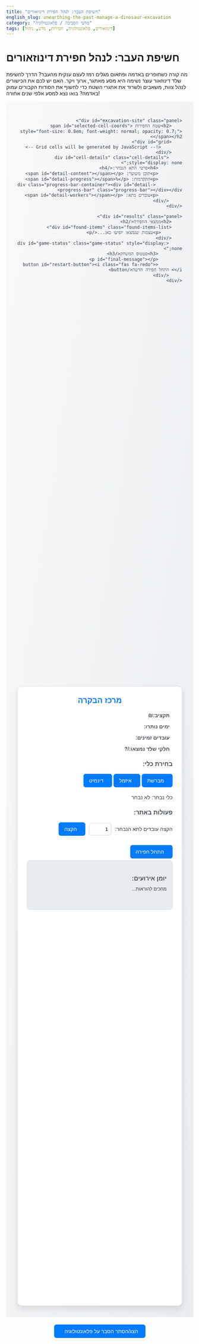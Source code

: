 ```yaml
---
title: "חשיפת העבר: לנהל חפירת דינוזאורים"
english_slug: unearthing-the-past-manage-a-dinosaur-excavation
category: "מדעי הסביבה / פלאונטולוגיה"
tags: [דינוזאורים, פלאונטולוגיה, חפירות, מדע, ניהול]
---
```

# חשיפת העבר: לנהל חפירת דינוזאורים

מה קורה כשחופרים באדמה ופתאום מגלים רמז לעצם ענקית מהעבר? הדרך לחשיפת שלד דינוזאור עוצר נשימה היא מסע מאתגר, ארוך ויקר. האם יש לכם את הכישורים לנהל צוות, משאבים ולשרוד את אתגרי השטח כדי לחשוף את הסודות הקבורים עמוק באדמה? בואו נצא למסע אלפי שנים אחורה!

<div id="excavation-app">
    <div class="controls panel">
        <h2>מרכז הבקרה</h2>
        <div id="resources" class="resources-display">
            <p><i class="fas fa-money-bill-wave"></i> תקציב: <span id="budget"></span>₪</p>
            <p><i class="fas fa-clock"></i> ימים נותרו: <span id="time"></span></p>
            <p><i class="fas fa-users"></i> עובדים זמינים: <span id="available-workers"></span></p>
            <p><i class="fas fa-bone"></i> חלקי שלד נמצאו: <span id="found-bones"></span> / <span id="total-bones">?</span></p>
        </div>
        <div id="tools" class="tool-selection">
            <h3>בחירת כלי:</h3>
            <button class="tool-button" data-tool="brush"><i class="fas fa-brush"></i> מברשת <span class="tooltip">(זהיר, איטי, זול)</span></button>
            <button class="tool-button" data-tool="chisel"><i class="fas fa-hammer"></i> איזמל <span class="tooltip">(מהיר יותר, יקר יותר)</span></button>
            <button class="tool-button" data-tool="dynamite"><i class="fas fa-bomb"></i> דינמיט <span class="tooltip">(מהיר מאוד, יקר מאוד, מסוכן!)</span></button>
            <p>כלי נבחר: <span id="selected-tool">לא נבחר</span></p>
        </div>
        <div id="actions" class="action-panel">
             <h3>פעולות באתר:</h3>
             <div class="input-group">
                 <label for="workers-to-assign">הקצה עובדים לתא הנבחר:</label>
                 <input type="number" id="workers-to-assign" value="1" min="0">
                 <button id="assign-workers-button" disabled><i class="fas fa-user-plus"></i> הקצה</button>
             </div>
             <button id="start-excavation-button" disabled><i class="fas fa-shovel"></i> התחל חפירה</button>
        </div>
         <div id="messages" class="message-log">
             <h3>יומן אירועים:</h3>
             <div id="status-messages">מחכים להוראות...</div>
         </div>
    </div>

    <div id="excavation-site" class="panel">
        <h2>שטח החפירות <span id="selected-cell-coords" style="font-size: 0.8em; font-weight: normal; opacity: 0.7;"></span></h2>
        <div id="grid">
            <!-- Grid cells will be generated by JavaScript -->
        </div>
         <div id="cell-details" class="cell-details" style="display: none;">
             <h4>פרטי התא הנבחר:</h4>
             <p>תוכן משוער: <span id="detail-content"></span></p>
             <p>התקדמות: <span id="detail-progress"></span>%</p>
              <div class="progress-bar-container"><div id="detail-progress-bar" class="progress-bar"></div></div>
             <p>עובדים בתא: <span id="detail-workers"></span></p>
         </div>
    </div>

    <div id="results" class="panel">
        <h2>ממצאי החפירה</h2>
        <div id="found-items" class="found-items-list">
            <p>עצמות שנמצאו יופיעו כאן...</p>
        </div>
         <div id="game-status" class="game-status" style="display: none;">
             <h3>סטטוס המשחק</h3>
             <p id="final-message"></p>
             <button id="restart-button"><i class="fas fa-redo"></i> התחל חפירה חדשה</button>
         </div>
    </div>
</div>

<style>
    /* Import Google Fonts and Font Awesome */
    @import url('https://fonts.googleapis.com/css2?family=Heebo:wght@400;700&display=swap');
    @import url('https://cdnjs.cloudflare.com/ajax/libs/font-awesome/5.15.3/css/all.min.css');

    #excavation-app {
        font-family: 'Heebo', sans-serif;
        direction: rtl;
        display: grid;
        grid-template-columns: 1fr 2fr 1fr;
        gap: 30px;
        padding: 30px;
        background: linear-gradient(to bottom right, #f8f9fa, #e9ecef);
        color: #343a40;
        min-height: 80vh;
    }

    .panel {
        background-color: #ffffff;
        padding: 25px;
        border-radius: 12px;
        box-shadow: 0 8px 16px rgba(0, 0, 0, 0.1);
        border: 1px solid #dee2e6;
    }

    .panel h2 {
        text-align: center;
        color: #007bff;
        margin-top: 0;
        margin-bottom: 20px;
        font-weight: 700;
    }

    .resources-display p, .tool-selection h3, .action-panel h3, .message-log h3, .cell-details h4 {
        margin-bottom: 12px;
        color: #495057;
        font-weight: 700;
        display: flex;
        align-items: center;
    }
     .resources-display p i, .tool-selection h3 i, .action-panel h3 i, .message-log h3 i {
         margin-left: 8px;
         color: #007bff;
     }

    .tool-button, #assign-workers-button, #start-excavation-button, #restart-button {
        padding: 10px 15px;
        margin: 5px 0;
        border: none;
        border-radius: 6px;
        cursor: pointer;
        background-color: #007bff;
        color: white;
        font-size: 1em;
        transition: background-color 0.3s ease, transform 0.1s ease;
        display: inline-flex;
        align-items: center;
        justify-content: center;
        position: relative; /* For tooltip */
    }
     .tool-button i, #assign-workers-button i, #start-excavation-button i, #restart-button i {
         margin-left: 8px;
     }

     .tool-button .tooltip {
         visibility: hidden;
         width: 120px;
         background-color: #555;
         color: #fff;
         text-align: center;
         border-radius: 6px;
         padding: 5px 0;
         position: absolute;
         z-index: 1;
         bottom: 125%; /* Position above the button */
         right: 50%;
         margin-right: -60px; /* Center the tooltip */
         opacity: 0;
         transition: opacity 0.3s;
         font-size: 0.8em;
     }
     .tool-button:hover .tooltip {
         visibility: visible;
         opacity: 1;
     }


     .tool-button.selected {
         background-color: #0056b3;
         box-shadow: inset 0 2px 4px rgba(0, 0, 0, 0.2);
     }

    .tool-button:hover:not(:disabled), #assign-workers-button:hover:not(:disabled), #start-excavation-button:hover:not(:disabled), #restart-button:hover:not(:disabled) {
        background-color: #0056b3;
        transform: translateY(-2px);
    }

     button:disabled {
         background-color: #cccccc;
         cursor: not-allowed;
         transform: none;
         box-shadow: none;
     }

     .input-group {
         margin-bottom: 15px;
         display: flex;
         align-items: center;
         gap: 10px;
     }
     .input-group label {
         flex-shrink: 0;
     }
     .input-group input[type="number"] {
         width: 60px;
         padding: 8px;
         border: 1px solid #ced4da;
         border-radius: 4px;
     }


    #grid {
        display: grid;
        grid-template-columns: repeat(auto-fit, minmax(70px, 1fr)); /* Responsive grid */
        gap: 8px;
        margin-top: 20px;
        justify-content: center;
        perspective: 1000px; /* For 3D transforms */
    }

    .grid-cell {
        width: 100%; /* Fill grid column */
        padding-bottom: 100%; /* Makes height equal to width for square */
        position: relative; /* For absolute positioning of content */
        background-color: #8b4513; /* Earth color */
        border: 2px solid #5a2d0c;
        border-radius: 8px;
        display: flex;
        align-items: center;
        justify-content: center;
        cursor: pointer;
        transition: background-color 0.3s ease, border-color 0.3s ease, transform 0.3s ease;
        user-select: none;
        font-size: 0.9em;
        font-weight: bold;
        color: rgba(255, 255, 255, 0.8);
        overflow: hidden; /* Hide overflowing progress bar */
        box-sizing: border-box; /* Include padding/border in element's total width/height */
        transform-style: preserve-3d; /* For flip animation */
        transform: rotateY(0deg);
    }

     /* Inner content for the flip effect */
     .grid-cell-inner {
         position: absolute;
         width: 100%;
         height: 100%;
         backface-visibility: hidden; /* Hide backside during flip */
         display: flex;
         flex-direction: column;
         align-items: center;
         justify-content: center;
         padding: 5px; /* Inner padding */
         box-sizing: border-box;
     }
     .grid-cell .front { transform: rotateY(0deg); }
     .grid-cell .back { transform: rotateY(180deg); }

    .grid-cell:hover:not(.revealed):not(.selected) {
         background-color: #a0522d;
         border-color: #6b3a1a;
    }

     .grid-cell.selected {
         border: 3px dashed #ffc107;
         box-shadow: 0 0 10px rgba(255, 193, 7, 0.5);
         background-color: #a0522d; /* Darker when selected */
     }

    .grid-cell.revealed {
        background-color: #d2b48c; /* Lighter color when excavated */
        cursor: default;
        color: #333;
        transform: rotateY(180deg); /* Flip animation */
    }

    .grid-cell.revealed .front { display: none; } /* Hide front when flipped */
    .grid-cell.revealed .back { display: flex; } /* Show back when flipped */


    .grid-cell.revealed.bone {
        background-color: #ffe4c4; /* Bone color */
        color: #8b4513;
        font-size: 1em;
    }
     .grid-cell.revealed.rock {
         background-color: #c4c4c4; /* Rock color */
         color: #495057;
     }
     .grid-cell.revealed.obstacle {
        background-color: #ff9185; /* Obstacle color */
         color: #d9534f;
     }
     .grid-cell.revealed.empty {
         background-color: #d2b48c;
         color: #5a2d0c;
     }

    /* Progress Bar */
     .progress-bar-container {
         position: absolute;
         bottom: 0;
         left: 0;
         width: 100%;
         height: 8px;
         background-color: rgba(0, 0, 0, 0.2);
         border-radius: 0 0 8px 8px;
         overflow: hidden;
     }
     .progress-bar {
         height: 100%;
         width: 0%;
         background-color: #28a745;
         transition: width 0.5s ease;
     }
      .grid-cell.selected .progress-bar-container {
          display: block; /* Show progress bar when selected or excavating */
      }
      .grid-cell:not(.selected):not(.revealed) .progress-bar-container {
          display: none; /* Hide when not selected/revealed */
      }
      .grid-cell.revealed .progress-bar-container {
          display: none; /* Hide when revealed */
      }


    /* Worker icon on cell */
     .worker-icon {
         position: absolute;
         top: 5px;
         right: 5px;
         color: #007bff;
         font-size: 1.2em;
         text-shadow: 1px 1px 2px rgba(0,0,0,0.2);
     }
     .worker-count {
         position: absolute;
         bottom: 5px;
         left: 5px;
         background-color: rgba(0,0,0,0.5);
         color: white;
         border-radius: 4px;
         padding: 2px 5px;
         font-size: 0.8em;
     }


    .message-log {
        min-height: 100px;
        border: 1px solid #ced4da;
        padding: 15px;
        border-radius: 8px;
        background-color: #e9ecef;
        overflow-y: auto; /* Scroll if messages overflow */
        max-height: 150px; /* Limit height */
    }
     #status-messages {
         margin-top: 10px;
         font-size: 0.9em;
         color: #343a40;
     }

    .found-items-list {
        min-height: 100px;
        border: 1px solid #ced4da;
        padding: 15px;
        border-radius: 8px;
        background-color: #e9ecef;
        overflow-y: auto;
         max-height: 150px;
    }
     .found-items-list p {
         margin-bottom: 5px;
         padding-bottom: 5px;
         border-bottom: 1px dashed #adb5bd;
         font-size: 0.9em;
         color: #495057;
     }
     .found-items-list p:last-child {
         border-bottom: none;
     }


     .cell-details {
         margin-top: 20px;
         padding: 15px;
         background-color: #f8f9fa;
         border: 1px solid #dee2e6;
         border-radius: 8px;
     }
     .cell-details p {
         margin-bottom: 8px;
         font-size: 0.9em;
     }
     .cell-details h4 {
         margin-top: 0;
         margin-bottom: 10px;
         color: #007bff;
     }
      .cell-details .progress-bar-container {
          position: static; /* Override absolute positioning for this display */
          width: 100%;
          height: 10px;
          background-color: #e9ecef;
          border-radius: 5px;
          margin-top: 5px;
      }
       .cell-details .progress-bar {
           height: 100%;
           background-color: #28a745;
           border-radius: 5px;
       }


     .game-status {
         margin-top: 20px;
         padding-top: 20px;
         border-top: 2px dashed #ced4da;
         text-align: center;
         font-size: 1.1em;
         font-weight: bold;
     }
      .game-status h3 {
          color: #28a745; /* Success color */
          margin-bottom: 15px;
          font-size: 1.5em;
      }
      .game-status p {
          margin-bottom: 20px;
          color: #343a40;
      }
      #restart-button {
          background-color: #6c757d;
      }
       #restart-button:hover {
           background-color: #5a6268;
       }

    /* Responsive adjustments */
    @media (max-width: 992px) {
        #excavation-app {
            grid-template-columns: 1fr;
        }
        .controls { order: 2; }
        #excavation-site { order: 1; }
        #results { order: 3; }
        #grid {
            grid-template-columns: repeat(auto-fit, minmax(50px, 1fr)); /* Smaller cells on small screens */
            gap: 5px;
        }
    }

</style>

<button id="toggle-explanation" class="toggle-button"><i class="fas fa-book-open"></i> הצג/הסתר הסבר על פלאונטולוגיה</button>

<div id="explanation" class="explanation-panel" style="display: none;">
    <h2><i class="fas fa-graduation-cap"></i> הסבר על פלאונטולוגיה וחפירות דינוזאורים</h2>

    <h3>מהי פלאונטולוגיה ולמה חופרים?</h3>
    פלאונטולוגיה היא מדע העוסק בחקר החיים הקדומים, בעיקר באמצעות מאובנים – השרידים המדהימים של יצורים שחיו לפני מיליוני שנים. פלאונטולוגים הם בלשים של העבר הרחוק, החוקרים אורגניזמים שחיו לפני מיליוני ומיליארדי שנים כדי לפענח את סודות האבולוציה, להבין כיצד האקלים השתנה גלובלית, ולחשוף את ההיסטוריה הגאולוגית הסוערת של כדור הארץ. חפירות פלאונטולוגיות הן המפתח למציאת אוצרות העבר הללו.

    <h3>כיצד נוצרים מאובנים (תהליך ההתאבנות)?</h3>
    תהליך ההתאבנות הוא נדיר ומרתק! לרוב, הוא מתחיל כשייצור מת ושרידיו נקברים במהירות תחת שכבות הגנה של בוץ, חול או אפר געשי. קבורה מהירה זו מונעת ריקבון או טריפה. לאורך עידנים גאולוגיים, מינרלים המומסים במים המחלחלים דרך המשקעים מחליפים אט אט את החומר האורגני בעצמות או בקונכיות, או ממלאים חללים שנותרו. כך, העצם המקורית "מתאבנת" והופכת לסלע, אך שומרת על צורתה המקורית. לעיתים נוצרת רק "תבנית" – הדפס של הייצור בסלע.

    <h3>איתור אתרי חפירה: איך יודעים איפה לחפש אוצרות?</h3>
    פלאונטולוגים הם סיירים מיומנים! הם מחפשים מאובנים בשכבות סלע מהתקופות הגיאולוגיות שבהן חיו היצורים המעניינים אותם (לדוגמה, תקופות הטריאס, היורה והקרטיקון עבור דינוזאורים). הם מסתמכים על מפות גאולוגיות מפורטות, צילומי אוויר, ולעיתים קרובות על דיווחים מרגשים מאנשי שטח – גיאולוגים, מטיילים או אפילו מקומיים שנתקלו בעצמות בולטות מהקרקע. אתרים מבטיחים נמצאים לרוב באזורים חשופים לסחיפה (כמו מדבריות, קניונים או ערוצי נחלים), שם שכבות סלע עתיקות נחשפות לפני השטח.

    <h3>שלבי החפירה הפלאונטולוגית: ממציאה בשטח עד מעבדה מודרנית</h3>
    1.  **סקר וגילוי ראשוני:** סיור בשטח, זיהוי מאובנים בולטים, ותיעוד ראשוני של האתר.
    2.  **הכנת האתר:** פינוי זהיר של שכבות אדמה וסלע עליונות כדי להגיע לשכבה הפורייה.
    3.  **חפירה עדינה ומדויקת:** חשיפת המאובנים עצמם באמצעות כלים עדינים ביותר – מברשות, איזמלים קטנים, כלי עבודה דנטליים ואפילו קיסמים. כל תנועה חייבת להיות מחושבת.
    4.  **תיעוד קפדני:** צילום מכל זווית, מיפוי מדויק של מיקום כל עצם, ורישום מפורט של כל פרט קטן. כל פיסת מידע חשובה!
    5.  **ייצוב ושימור בשטח:** עצמות מאובנות נוטות להיות שבירות. בשטח מייצבים אותן באמצעות חומרים מקשים מיוחדים (סוג של דבקים).
    6.  **עטיפה והגנה (ה"ג'קט"):** עטיפת המאובן, לעיתים בגוש הסלע שמסביבו, בשכבת הגנה קשיחה כמו זו שמשמשת לגבס, או תערובת של יוטה וחומר פלסטי. זהו "ג'קט" המגן על המאובן העדין בדרכו הארוכה.
    7.  **הוצאה והובלה:** ניסור או שבירה זהירה של הסלע מסביב ל"ג'קט" והובלתו, לעיתים באמצעות ציוד כבד או אפילו מסוקים, למעבדה.

    <h3>כלים וטכניקות בחפירה</h3>
    הארסנל הפלאונטולוגי מגוון! הוא כולל כלים מיקרוסקופיים לעבודה צמודה על העצם, כלי יד כמו איזמלים ופטישים, מקדחות חשמליות מיוחדות, ולעיתים – אם שכבת הסלע מעל עבה במיוחד – נעשה שימוש מבוקר מאוד בדינמיט! כן, גם חומרי נפץ נכנסים לתמונה (תחת פיקוח מחמיר כמובן). חומרים לחיזוק ושימור (דבקים, לכות) וציוד טכנולוגי (מצלמות ברזולוציה גבוהה, GPS, סורקים תלת-ממדיים) חיוניים גם הם.

    <h3>אתגרים נפוצים בחפירות (גאולוגיה עקשנית, מזג אוויר הפכפך, תקציב מוגבל)</h3>
    החפירות מתקיימות לרוב במקומות נידחים ובתנאים לא פשוטים: סלע קשה שיכול לשבור כלים, סלע מתפורר שדורש זהירות יתרה, חום לוהט או קור מקפיא, סופות חול וגשמים עזים. האתגרים הלוגיסטיים עצומים – להביא ציוד, מים ואספקה לאתר מרוחק. בנוסף, פרויקטים פלאונטולוגיים מסתמכים לרוב על מענקי מחקר ותרומות, והתקציב דורש תכנון מדוקדק של כל הוצאה – כוח אדם, ציוד וזמן יקר.

    <h3>מה קורה למאובנים לאחר החפירה (ניקוי, שימור, הרכבה, מחקר פורץ דרך)</h3>
    המסע לא נגמר בשטח! במעבדה, המאובנים מוצאים מה"ג'קטים", מנוקים בסבלנות ובדייקנות מהסלע שמסביב באמצעות כלים עדינים, חומצות או חומרים ממיסים. הם עוברים תהליך שימור נוסף לחיזוקם. אם נמצאו מספיק חלקים, אפשר להתחיל במלאכת ההרכבה המורכבת של השלד – כמו פאזל ענק מהעבר. השלב המכריע הוא המחקר המדעי: פלאונטולוגים חוקרים את המאובנים באמצעות השוואה ליצורים אחרים, סריקות CT, בדיקות כימיות, וטכניקות מודרניות נוספות, כדי ללמוד על הביולוגיה של היצור הקדום, אורח חייו, הסביבה שבה חי, ומקומו על עץ החיים העצום.

    <h3>חשיבות גילוי המאובנים להבנת החיים על פני כדור הארץ</h3>
    מאובנים הם כמו מנהרת זמן! הם הראיה הישירה היחידה שיש לנו לחיים שהתקיימו על פני כדור הארץ לפני שהופיעו בני האדם. הם מספקים הוכחות חותכות לאבולוציה, מאפשרים לנו לדמיין מחדש סביבות קדומות ואקלים שחלפו מן העולם, וללמוד על אירועים דרמטיים כמו הכחדות המוניות שעיצבו את עולם החי והצומח שאנו מכירים כיום. כל מאובן חדש שנמצא יכול לשנות את ההבנה שלנו על ההיסטוריה הארוכה והמרתקת של החיים על כדור הארץ.

    <p style="text-align: center; margin-top: 20px; font-style: italic;">כעת, חזרה לשטח! עתיד המחקר תלוי בכם...</p>
</div>

<script>
    document.addEventListener('DOMContentLoaded', () => {
        const gridElement = document.getElementById('grid');
        const statusMessages = document.getElementById('status-messages');
        const foundItems = document.getElementById('found-items');
        const budgetElement = document.getElementById('budget');
        const timeElement = document.getElementById('time');
        const availableWorkersElement = document.getElementById('available-workers');
        const foundBonesElement = document.getElementById('found-bones');
        const totalBonesElement = document.getElementById('total-bones');
        const toolButtons = document.querySelectorAll('.tool-button');
        const selectedToolElement = document.getElementById('selected-tool');
        const workersToAssignInput = document.getElementById('workers-to-assign');
        const assignWorkersButton = document.getElementById('assign-workers-button');
        const startExcavationButton = document.getElementById('start-excavation-button');
        const gameStatusDiv = document.getElementById('game-status');
        const finalMessageElement = document.getElementById('final-message');
        const restartButton = document.getElementById('restart-button');
        const explanationDiv = document.getElementById('explanation');
        const toggleExplanationButton = document.getElementById('toggle-explanation');
        const selectedCellCoordsElement = document.getElementById('selected-cell-coords');
        const cellDetailsDiv = document.getElementById('cell-details');
        const detailContentElement = document.getElementById('detail-content');
        const detailProgressElement = document.getElementById('detail-progress');
        const detailProgressBarElement = document.getElementById('detail-progress-bar');
        const detailWorkersElement = document.getElementById('detail-workers');


        let budget = 15000; // Increased budget
        let time = 40; // Increased time
        let totalWorkers = 15; // Increased workers
        let availableWorkers = totalWorkers;
        let grid;
        const gridSize = 6; // 6x6 grid
        let selectedCell = null;
        let selectedTool = null;
        let bonesFound = 0;
        let totalBones = 0;

        // Define costs, times, and effectiveness per tool
        // Costs are per worker-day per cell
        // Effectiveness is base progress percentage per worker-day per base difficulty unit
        const toolStats = {
            brush: { cost: 40, effectiveness: 8, risk: 0.05, boneMultiplier: 1.5 }, // Safe, slow, low cost, good for bone
            chisel: { cost: 80, effectiveness: 12, risk: 0.1, boneMultiplier: 1.0 }, // Medium, medium, medium risk
            dynamite: { cost: 250, effectiveness: 30, risk: 0.4, boneMultiplier: 0.5 } // Fast, high cost, high risk, bad for bone
        };

        // Define cell contents and their base excavation difficulty
        const cellContents = {
            EMPTY: { name: 'אדמה רגילה', difficulty: 10, color: '#d2b48c' },
            BONE: { name: 'עצם מאובנת!', difficulty: 15, color: '#ffe4c4' }, // Bones require more care
            ROCK: { name: 'סלע קשה', difficulty: 25, color: '#c4c4c4' }, // Rocks are hard
            OBSTACLE: { name: 'מכשול בלתי צפוי', difficulty: 20, color: '#ff9185' } // Obstacles take extra effort
        };

        // Define cell states
        const cellStates = {
            COVERED: 'covered',
            SELECTED: 'selected',
            REVEALED: 'revealed'
        };

        function createGrid() {
            gridElement.innerHTML = ''; // Clear previous grid
            grid = [];
            bonesFound = 0; // Reset found bones for new game
            totalBones = 0; // Reset total bones

            // Generate contents with more variety and guarantee at least some bones
             const contents = [];
             const minBones = 5; // Ensure at least 5 bones
             const minRocks = 5;
             const minObstacles = 3;

             for(let i = 0; i < minBones; i++) contents.push(cellContents.BONE.name);
             for(let i = 0; i < minRocks; i++) contents.push(cellContents.ROCK.name);
             for(let i = 0; i < minObstacles; i++) contents.push(cellContents.OBSTACLE.name);

             while (contents.length < gridSize * gridSize) {
                 contents.push(cellContents.EMPTY.name);
             }

            // Shuffle contents
            for (let i = contents.length - 1; i > 0; i--) {
                const j = Math.floor(Math.random() * (i + 1));
                [contents[i], contents[j]] = [contents[j], contents[i]]; // Swap
            }

            let contentIndex = 0;
            for (let i = 0; i < gridSize; i++) {
                grid[i] = [];
                for (let j = 0; j < gridSize; j++) {
                    const cellContentName = contents[contentIndex++];
                     const cellContent = Object.values(cellContents).find(c => c.name === cellContentName); // Find full content object
                    if(cellContent === cellContents.BONE) {
                        totalBones++;
                    }
                    const cell = {
                        row: i,
                        col: j,
                        content: cellContent, // Store full object
                        state: cellStates.COVERED,
                        workers: 0,
                        progress: 0, // Excavation progress (0 to 100)
                         initialDifficulty: cellContent.difficulty // Store initial difficulty
                    };
                    grid[i][j] = cell;

                    const cellElement = document.createElement('div');
                    cellElement.classList.add('grid-cell');
                    cellElement.dataset.row = i;
                    cellElement.dataset.col = j;

                     // Add inner divs for flip effect
                     const innerFront = document.createElement('div');
                     innerFront.classList.add('grid-cell-inner', 'front');
                      innerFront.innerHTML = '<i class="fas fa-gem"></i>'; // Placeholder icon
                     cellElement.appendChild(innerFront);

                     const innerBack = document.createElement('div');
                     innerBack.classList.add('grid-cell-inner', 'back');
                     innerBack.textContent = ''; // Content will be added later
                     cellElement.appendChild(innerBack);

                     const progressBarContainer = document.createElement('div');
                     progressBarContainer.classList.add('progress-bar-container');
                     const progressBar = document.createElement('div');
                     progressBar.classList.add('progress-bar');
                     progressBarContainer.appendChild(progressBar);
                     cellElement.appendChild(progressBarContainer);


                    cellElement.addEventListener('click', handleCellClick);
                    gridElement.appendChild(cellElement);
                }
            }
             totalBonesElement.textContent = totalBones;

             // Adjust grid columns based on size
             gridElement.style.gridTemplateColumns = `repeat(${gridSize}, 1fr)`;
        }

        function updateUI() {
            budgetElement.textContent = budget.toFixed(0);
            timeElement.textContent = time;
            availableWorkersElement.textContent = availableWorkers;
            foundBonesElement.textContent = bonesFound;
            selectedToolElement.textContent = selectedTool ? `✨ ${selectedTool}` : 'לא נבחר';

            // Update grid cell appearance
            document.querySelectorAll('.grid-cell').forEach(cellElement => {
                const row = parseInt(cellElement.dataset.row);
                const col = parseInt(cellElement.dataset.col);
                const cell = grid[row][col];
                const innerBack = cellElement.querySelector('.back');
                 const progressBar = cellElement.querySelector('.progress-bar');
                 const progressBarContainer = cellElement.querySelector('.progress-bar-container');


                cellElement.className = 'grid-cell'; // Reset classes
                cellElement.classList.add(cell.state); // Add state class

                 // Update progress bar
                 progressBar.style.width = `${cell.progress}%`;
                 if (cell.state === cellStates.SELECTED || cell.workers > 0) {
                     progressBarContainer.style.display = 'block';
                 } else {
                      progressBarContainer.style.display = 'none';
                 }


                if (cell.state === cellStates.REVEALED) {
                     cellElement.classList.add(cell.content === cellContents.BONE ? 'bone' : cell.content === cellContents.ROCK ? 'rock' : cell.content === cellContents.OBSTACLE ? 'obstacle' : 'empty'); // Add content class if revealed

                     // Update text content on the 'back' of the flipped cell
                     innerBack.innerHTML = ''; // Clear previous
                     if (cell.content === cellContents.BONE) {
                          innerBack.innerHTML = '<i class="fas fa-bone"></i> עצם!';
                     } else if (cell.content === cellContents.ROCK) {
                          innerBack.innerHTML = '<i class="fas fa-mountain"></i> סלע!';
                     } else if (cell.content === cellContents.OBSTACLE) {
                          innerBack.innerHTML = '<i class="fas fa-times-circle"></i> מכשול!';
                     } else {
                          innerBack.innerHTML = '<i class="fas fa-gem"></i> ריק';
                     }

                } else {
                     // Content/icons for covered/selected state
                     const innerFront = cellElement.querySelector('.front');
                     innerFront.innerHTML = '<i class="fas fa-gem"></i>'; // Default icon

                    // Show worker count and icon on covered/selected cells
                    let workerInfo = '';
                    if(cell.workers > 0) {
                         innerFront.innerHTML += `<span class="worker-icon"><i class="fas fa-shovel"></i></span><span class="worker-count">${cell.workers}</span>`;
                    }
                }
            });

            // Update tool button selection state
            toolButtons.forEach(button => {
                if (button.dataset.tool === selectedTool) {
                    button.classList.add('selected');
                } else {
                    button.classList.remove('selected');
                }
            });

            // Update button disabled states
             assignWorkersButton.disabled = selectedCell === null || availableWorkers === 0 || selectedCell.state === cellStates.REVEALED;
             startExcavationButton.disabled = selectedCell === null || selectedCell.workers === 0 || selectedTool === null || selectedCell.state === cellStates.REVEALED;
             workersToAssignInput.disabled = selectedCell === null || selectedCell.state === cellStates.REVEALED;

             // Update cell details panel
             if (selectedCell && selectedCell.state !== cellStates.REVEALED) {
                 cellDetailsDiv.style.display = 'block';
                 selectedCellCoordsElement.textContent = `[${selectedCell.row + 1}, ${selectedCell.col + 1}]`;
                 detailContentElement.textContent = selectedCell.content.name;
                 detailProgressElement.textContent = selectedCell.progress.toFixed(1);
                 detailProgressBarElement.style.width = `${selectedCell.progress}%`;
                 detailWorkersElement.textContent = selectedCell.workers;
             } else {
                 cellDetailsDiv.style.display = 'none';
                 selectedCellCoordsElement.textContent = '';
             }

            // Check for game over conditions
            if (time <= 0 || budget <= 0 || bonesFound === totalBones && totalBones > 0) {
                 endGame();
             }
        }

        function handleCellClick(event) {
            const cellElement = event.currentTarget; // Use currentTarget for listener on the div
            const row = parseInt(cellElement.dataset.row);
            const col = parseInt(cellElement.dataset.col);
            const clickedCell = grid[row][col];

            if (clickedCell.state === cellStates.REVEALED) {
                statusMessages.textContent = `תא [${row + 1}, ${col + 1}] כבר נחפר לחלוטין.`;
                return; // Cannot select revealed cells
            }

            // Deselect previous cell if any
            if (selectedCell && selectedCell !== clickedCell) {
                selectedCell.state = selectedCell.workers > 0 ? cellStates.COVERED : cellStates.COVERED; // Keep state as covered or excavating visual
                 // Remove selected visual from previous cell element
                 document.querySelector(`.grid-cell[data-row='${selectedCell.row}'][data-col='${selectedCell.col}']`).classList.remove('selected');
            }

             // Select the clicked cell
            if (selectedCell !== clickedCell) {
                 selectedCell = clickedCell;
                 selectedCell.state = cellStates.SELECTED;
                  statusMessages.textContent = `תא [${row + 1}, ${col + 1}] נבחר. התקדמות: ${selectedCell.progress.toFixed(1)}%.`;
            } else {
                 // Clicking again deselects
                 selectedCell.state = selectedCell.workers > 0 ? cellStates.COVERED : cellStates.COVERED; // Keep state as covered or excavating visual
                 selectedCell = null;
                  statusMessages.textContent = 'הבחירה בוטלה.';
            }


            // Update UI to show selected cell
            updateUI();
        }

        function handleToolClick(event) {
            selectedTool = event.currentTarget.dataset.tool; // Use currentTarget
             statusMessages.textContent = `כלי נבחר: ${selectedTool}`;
             // Update start button state based on potential workers
             startExcavationButton.disabled = selectedCell === null || selectedCell.workers === 0 || selectedTool === null || selectedCell.state === cellStates.REVEALED;

            updateUI();
        }

        function handleAssignWorkers() {
            if (!selectedCell) {
                 statusMessages.textContent = 'אנא בחר תא לחפירה תחילה.';
                 return;
             }
             if (selectedCell.state === cellStates.REVEALED) {
                  statusMessages.textContent = 'התא הזה כבר נחפר.';
                  return;
             }

            const workers = parseInt(workersToAssignInput.value);
            if (isNaN(workers) || workers <= 0) {
                 statusMessages.textContent = 'מספר עובדים לא חוקי.';
                 return;
             }

            if (workers > availableWorkers) {
                statusMessages.textContent = `אין מספיק עובדים זמינים. נותרו רק ${availableWorkers}.`;
                return;
            }

            // Assign workers to the selected cell
            selectedCell.workers += workers;
            availableWorkers -= workers;
             statusMessages.textContent = `${workers} עובדים הוקצו לתא [${selectedCell.row + 1}, ${selectedCell.col + 1}]. כעת ${selectedCell.workers} עובדים עובדים כאן.`;

            // Reset input
            workersToAssignInput.value = 1;
            updateUI();
        }

         function handleStartExcavation() {
             if (!selectedCell) {
                  statusMessages.textContent = 'אנא בחר תא לחפירה תחילה.';
                  return;
              }
             if (!selectedTool) {
                  statusMessages.textContent = 'אנא בחר כלי לחפירה תחילה.';
                  return;
             }
             if (selectedCell.workers === 0) {
                  statusMessages.textContent = 'אין עובדים שהוקצו לתא הנבחר.';
                  return;
                  }
             if (selectedCell.state === cellStates.REVEALED) {
                 statusMessages.textContent = 'התא הזה כבר נחפר.';
                 return;
             }


             // Simulate excavation turn
             const cell = selectedCell;
             const workers = cell.workers;
             const tool = selectedTool;
             const toolStat = toolStats[tool];

             // Calculate cost for this turn
             const turnCost = workers * toolStat.cost;

             // Check if enough budget
             if (budget < turnCost) {
                 statusMessages.textContent = `אין מספיק תקציב (${budget}₪) להפעלת ${workers} עובדים עם ${tool} (עלות: ${turnCost}₪ ליום).`;
                 return;
             }
             // Check if enough time
              if (time < 1) {
                   statusMessages.textContent = 'נגמר הזמן לחפירה!';
                   return;
              }


             // Calculate progress gained in this turn
             // Progress = workers * tool_effectiveness * tool_bone_multiplier (if bone) / cell_difficulty
             let baseProgress = workers * toolStat.effectiveness;
             if (cell.content === cellContents.BONE) {
                 baseProgress *= toolStat.boneMultiplier; // Modifier for bone
             }
              // Obstacles and rocks are just harder, handled by initialDifficulty

             const progressGained = (baseProgress / cell.initialDifficulty); // Simple calculation: higher is faster


             // Deduct cost and time
             budget -= turnCost;
             time -= 1; // Each turn takes 1 day

             // Add progress
             cell.progress += progressGained;
             if (cell.progress > 100) cell.progress = 100; // Cap at 100%


             // --- Simulate Events and Risks ---
             let message = `צוות של ${workers} עובדים חופר בתא [${cell.row + 1}, ${cell.col + 1}] באמצעות ${tool}. `;

             // Risk of incidents based on tool risk stat
             if (Math.random() < toolStat.risk) {
                  const incidentType = Math.random();
                  if (tool === 'dynamite' && incidentType < 0.6) { // High chance with dynamite
                      const lostWorkers = Math.floor(Math.random() * (workers > 1 ? Math.min(workers - 1, 3) : 1)) + 1; // Lose 1-3 workers (or 1 if only 1 worker)
                      availableWorkers -= lostWorkers;
                      cell.workers -= lostWorkers; // Workers removed from cell
                       if (cell.workers < 0) cell.workers = 0; // Should not happen with min, but safety
                       if (availableWorkers < 0) availableWorkers = 0;
                      message += `!!! אירוע מסוכן עם דינמיט! ${lostWorkers} עובדים נפגעו ואינם זמינים יותר. (עלות טיפול: ${lostWorkers * 500}₪)`;
                      budget -= lostWorkers * 500;
                  } else if (toolStat.risk > 0.1 && incidentType < 0.8) { // Medium to high risk tools - equipment breakdown
                       const penaltyCost = Math.floor(budget * 0.05); // 5% budget penalty
                       message += `! תקלה בציוד! נדרשים תיקונים. (עלות: ${penaltyCost}₪)`;
                       budget -= penaltyCost;
                  } else { // Lower risk tools or less severe incidents
                      const timePenalty = Math.ceil(Math.random() * 2); // Lose 1-2 days
                      time -= timePenalty;
                      message += `! תנאי שטח קשים האטו את העבודה. איבדנו ${timePenalty} ימים.`;
                  }
             }

             // Risk of damaging bones if not using brush on Bone cells (only before completion)
             if (cell.content === cellContents.BONE && tool !== 'brush' && cell.progress < 95 && Math.random() < (toolStat.risk + 0.1)) { // Higher chance than normal risk
                  message += " <span style='color: orange; font-weight: bold;'>זהירות! העצם שברירית! נגרם נזק קל.</span> ";
                  // Could add a penalty here like slightly less value to the bone find, or increase future difficulty for this cell slightly.
                  // For now, just a warning message adds flavor.
             }

             // Add a positive event occasionally
             if (Math.random() < 0.05 && message.indexOf('!!!') === -1) { // 5% chance, only if no major incident
                 const bonusBudget = Math.floor(budget * 0.03); // 3% bonus
                 const bonusWorkers = Math.floor(Math.random() * 2); // 0-1 bonus workers
                 message += `! צוות העובדים עבד ביעילות יוצאת דופן! חסכנו ${bonusBudget}₪ ואולי הצטרפו ${bonusWorkers} עובדים חדשים!`;
                  budget += bonusBudget;
                  availableWorkers += bonusWorkers;
                  totalWorkers += bonusWorkers; // Add to total for next reset
             }


             statusMessages.textContent = message;


             // Check if excavation is complete for this cell
             if (cell.progress >= 100) {
                 cell.state = cellStates.REVEALED;
                 availableWorkers += cell.workers; // Workers return
                 cell.workers = 0; // Reset workers for this cell


                 if (cell.content === cellContents.BONE) {
                     bonesFound++;
                     foundItems.innerHTML = `<p><i class="fas fa-check-circle" style="color: green;"></i> מציאה מדהימה! נמצאה עצם בתא [${cell.row + 1}, ${cell.col + 1}]!</p>` + foundItems.innerHTML; // Add to top
                 } else {
                      foundItems.innerHTML = `<p><i class="fas fa-info-circle" style="color: blue;"></i> בתא [${cell.row + 1}, ${cell.col + 1}] נמצא... ${cell.content.name}.</p>` + foundItems.innerHTML; // Add to top
                 }

                 selectedCell = null; // Deselect after completion
                 statusMessages.textContent += " התא נחפר לחלוטין!";
             } else {
                 // Cell still needs more work
                 statusMessages.textContent += ` התקדמות נוכחית: ${cell.progress.toFixed(1)}%.`;
             }

            updateUI();
            checkGameEnd();
         }

         function checkGameEnd() {
              if (time <= 0 || budget <= 0 || (totalBones > 0 && bonesFound === totalBones) ) {
                  endGame();
              }
         }

         function endGame() {
             let finalMessage = "";
              let finalStatus = "";
             if (totalBones > 0 && bonesFound === totalBones) {
                 finalStatus = "הצלחה מדהימה!";
                 finalMessage = `מזל טוב, בלשים! חשפתם את כל ${totalBones} חלקי השלד האבוד! נותרו לכם ${budget.toFixed(0)}₪ ו-${time} ימים. המאמץ השתלם בגדול!`;
                 gameStatusDiv.style.color = '#28a745'; // Green for success
             } else if (time <= 0) {
                 finalStatus = "הזמן אזל!";
                 finalMessage = `הזמן המוקצב לחפירה הסתיים! חשפתם רק ${bonesFound} מתוך ${totalBones || '?'} חלקי השלד. נדרש עוד זמן יקר להשלמת המשימה.`;
                 gameStatusDiv.style.color = '#dc3545'; // Red for failure
             } else if (budget <= 0) {
                 finalStatus = "התקציב הסתיים!";
                 finalMessage = `נגמר הכסף! חשפתם רק ${bonesFound} מתוך ${totalBones || '?'} חלקי השלד. לא נשאר תקציב להמשך העבודה בשטח.`;
                 gameStatusDiv.style.color = '#dc3545'; // Red for failure
             } else {
                 // Should not happen with the current check, but as a fallback
                 finalStatus = "המשחק הסתיים";
                 finalMessage = `המשחק הסתיים. חשפתם ${bonesFound} מתוך ${totalBones || '?'} עצמות.`;
             }

             gameStatusDiv.querySelector('h3').textContent = finalStatus;
             finalMessageElement.textContent = finalMessage;
             gameStatusDiv.style.display = 'block';

             // Disable game controls
             toolButtons.forEach(btn => btn.disabled = true);
             assignWorkersButton.disabled = true;
             startExcavationButton.disabled = true;
             workersToAssignInput.disabled = true;
             document.querySelectorAll('.grid-cell').forEach(cell => cell.removeEventListener('click', handleCellClick)); // Prevent further clicks
             selectedCell = null; // Clear selected cell
             updateUI(); // Update UI one last time to show final state
         }


         function resetGame() {
             budget = 15000;
             time = 40;
             totalWorkers = 15;
             availableWorkers = totalWorkers;
             selectedCell = null;
             selectedTool = null;
             bonesFound = 0;
             totalBones = 0; // Will be recalculated in createGrid

             foundItems.innerHTML = '<p>עצמות שנמצאו יופיעו כאן...</p>'; // Reset found items message
             statusMessages.textContent = 'מתחילים חפירה חדשה! בחרו תא וכלי.';
             gameStatusDiv.style.display = 'none';
             finalMessageElement.textContent = '';
             cellDetailsDiv.style.display = 'none';
             selectedCellCoordsElement.textContent = '';


              // Re-enable controls
             toolButtons.forEach(btn => btn.disabled = false);
             workersToAssignInput.disabled = false;
             selectedToolElement.textContent = 'לא נבחר';

              // Re-add click listeners to grid cells (they were removed in endGame)
             // Need to regenerate the grid first
             createGrid(); // Generate a new grid

              document.querySelectorAll('.grid-cell').forEach(cellElement => {
                   cellElement.addEventListener('click', handleCellClick);
              });

             updateUI(); // Update all UI elements
         }


        // Event Listeners
        toolButtons.forEach(button => button.addEventListener('click', handleToolClick));
        assignWorkersButton.addEventListener('click', handleAssignWorkers);
        startExcavationButton.addEventListener('click', handleStartExcavation);
         restartButton.addEventListener('click', resetGame);

         toggleExplanationButton.addEventListener('click', () => {
             const isHidden = explanationDiv.style.display === 'none';
             explanationDiv.style.display = isHidden ? 'block' : 'none';
             toggleExplanationButton.textContent = isHidden ? '<i class="fas fa-book-open"></i> הסתר הסבר על פלאונטולוגיה' : '<i class="fas fa-book-open"></i> הצג/הסתר הסבר על פלאונטולוגיה';
              toggleExplanationButton.classList.toggle('active', isHidden); /* Optional: Add active class for styling */
         });


        // Initial setup
        resetGame(); // Start the first game
    });
</script>

<style>
    /* Styles specific to the explanation section */
    .explanation-panel {
        margin-top: 20px;
        padding: 25px;
        background-color: #fff;
        border-radius: 12px;
        box-shadow: 0 8px 16px rgba(0, 0, 0, 0.1);
        border: 1px solid #dee2e6;
        line-height: 1.7;
        color: #343a40;
        font-family: 'Heebo', sans-serif;
    }

    .explanation-panel h2 {
        color: #007bff;
        text-align: center;
        margin-bottom: 25px;
        font-weight: 700;
        display: flex;
        align-items: center;
        justify-content: center;
    }
    .explanation-panel h2 i {
        margin-left: 10px;
        font-size: 1.2em;
    }

    .explanation-panel h3 {
        color: #495057;
        margin-top: 20px;
        margin-bottom: 10px;
        font-weight: 700;
        border-bottom: 1px dashed #ced4da;
        padding-bottom: 5px;
        display: flex;
        align-items: center;
    }
     .explanation-panel h3 i {
         margin-left: 8px;
         color: #007bff;
     }


    .explanation-panel p {
        margin-bottom: 15px;
    }

    .toggle-button {
        display: block;
        width: fit-content;
        margin: 20px auto;
        padding: 10px 20px;
        background-color: #007bff;
        color: white;
        border: none;
        border-radius: 6px;
        cursor: pointer;
        font-size: 1em;
        transition: background-color 0.3s ease, transform 0.1s ease;
        display: flex;
        align-items: center;
    }
     .toggle-button i {
         margin-left: 8px;
     }
    .toggle-button:hover {
        background-color: #0056b3;
        transform: translateY(-2px);
    }
    .toggle-button.active {
         background-color: #28a745; /* Green when active/showing */
    }
    .toggle-button.active:hover {
        background-color: #218838;
    }

</style>
```